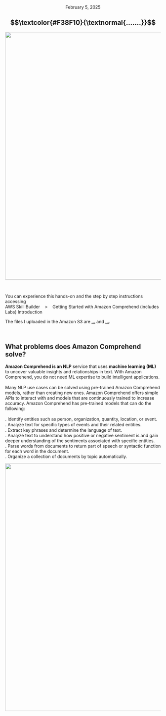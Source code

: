 <p align="center">February 5, 2025</p>

<h2 align="center">
  $$\textcolor{#F38F10}{\textnormal{.......}}$$

</h2>

<p align="center">
  <img width="800px" src="....f">
</p>

<br>

<p>You can experience this hands-on and the step by step instructions accessing<br>
AWS Skill Builder &nbsp;&nbsp; > &nbsp;&nbsp; Getting Started with Amazon Comprehend (includes Labs) Introduction<br>

The files I uploaded in the Amazon S3 are [...](...) and [...](...).</p>

<br>

<h2>What problems does Amazon Comprehend solve?</h2>
<p><strong>Amazon Comprehend is an NLP</strong> service that uses <strong>machine learning (ML)</strong> to uncover valuable insights and relationships in text. With Amazon Comprehend, you do not need ML expertise to build intelligent applications.<br><br>
Many NLP use cases can be solved using pre-trained Amazon Comprehend models, rather than creating new ones. Amazon Comprehend offers simple APIs to interact with and models that are continuously trained to increase accuracy. Amazon Comprehend has pre-trained models that can do the following:<br><br>
. Identify entities such as person, organization, quantity, location, or event.<br>
. Analyze text for speciﬁc types of events and their related entities.<br>
. Extract key phrases and determine the language of text.<br>
. Analyze text to understand how positive or negative sentiment is and gain deeper understanding of the sentiments associated with specific entities.<br>
. Parse words from documents to return part of speech or syntactic function for each word in the document.<br>
. Organize a collection of documents by topic automatically.</p>

<p align="center">
  <img width="800px" src="...">
</p>
